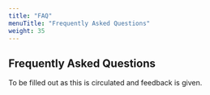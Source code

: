 ```yaml
---
title: "FAQ"
menuTitle: "Frequently Asked Questions"
weight: 35
---
```


## Frequently Asked Questions

To be filled out as this is circulated and feedback is given.